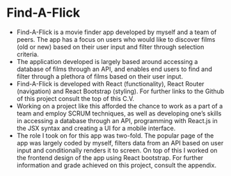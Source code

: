 # Find-A-Flick

- Find-A-Flick is a movie finder app developed by myself and a team of peers. The app has a focus on users who would like to discover films (old or new) based on their user input and filter through selection criteria. 		
- The application developed is largely based around accessing a database of films through an API, and enables end users to find and filter through a plethora of films based on their user input. 		
- Find-A-Flick is developed with React (functionality), React Router (navigation) and React Bootstrap (styling). For further links to the Github of this project consult the top of this C.V. 		
- Working on a project like this afforded the chance to work as a part of a team and employ SCRUM techniques, as well as developing one’s skills in accessing a database through an API, programming with React.js in the JSX syntax and creating a UI for a mobile interface.		
- The role I took on for this app was two-fold. The popular page  of the app was largely coded by myself, filters data from an API based on user input and conditionally renders it to screen. On top of this I worked on the frontend design of the app using React bootstrap. For further information and grade achieved on this project, consult the appendix. 
